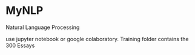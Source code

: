 # MyNLP
Natural Language Processing

use jupyter notebook or google colaboratory.
Training folder contains the 300 Essays
